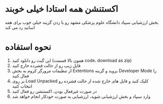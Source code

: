 # اکستنشن همه استادا خیلی خوبند
بخش ارزشیابی سیپاد دانشگاه علوم پزشکی مشهد رو با زدن گزینه خیلی خوب برای همه اساتید رد می کند
# نحوه استفاده 

1. این گیت رو دانلود کنید (همون بالا قسمت code، download as zip)
2. فایل زیپ رو از حالت فشرده خارج کنید
3. از تنظیمات مرورگر کروم به بخش Extentions بروید و گزینه Developer Mode را فعال کنید
4. بر روی Load Unpacked کلیک کنید و فایل های خارج شده از حالت فشرده رو انتخاب کنید
5. در صورت غیرفعال بودن، اکستنشن رو فعال کنید
6. وارد سیپاد و بخش ارزشیابی شوید، ارزشیابی به صورت خودکار انجام خواهد شد

   
